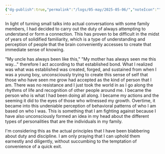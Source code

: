 ```yaml
---
{"dg-publish":true,"permalink":"/logs/05-may/2025-05-06/","noteIcon":"","created":"2025-05-06"}
---
```


In light of turning small talks into actual conversations with some family members, I had decided to carry out the duty of always attempting to understand or form a connection. This has proven to be difficult in the midst of years of solidified familiarity, which is a type of understanding and perception of people that the brain conveniently accesses to create that immediate sense of knowing.

"My uncle has always been like this," "My mother has always seen me this way..." therefore I act according to that established bond. What I realized was what was established was created, forged, and sustained from when I was a young boy, unconsciously trying to create this sense of self that those who have seen me grow had accepted as the kind of person that I am. There was no resistance and I just took the world in as I go along the rhythms of life and recognition of other people around me. I became the person who is what I had been doing all along. I became my actions and the seeming it did to the eyes of those who witnessed my growth. Overtime, it became into this undeniable perception of behavioral patterns of who I am based on who I was. This is something that I am fighting against because I have also unconsciously formed an idea in my head about the different types of personalities that are the individuals in my family.

I'm considering this as the actual principles that I have been blabbering about duty and discipline. I am only praying that I can uphold them earnestly and diligently, without succumbing to the temptation of convenience of a quick exit.